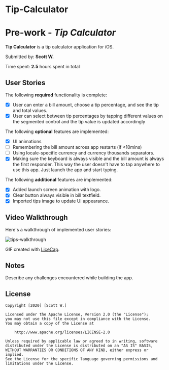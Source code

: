 # Tip-Calculator

# Pre-work - *Tip Calculator*

**Tip Calculator** is a tip calculator application for iOS.

Submitted by: **Scott W.**

Time spent: **2.5** hours spent in total

## User Stories

The following **required** functionality is complete:

* [X] User can enter a bill amount, choose a tip percentage, and see the tip and total values.
* [X] User can select between tip percentages by tapping different values on the segmented control and the tip value is updated accordingly

The following **optional** features are implemented:

* [X] UI animations
* [ ] Remembering the bill amount across app restarts (if <10mins)
* [ ] Using locale-specific currency and currency thousands separators.
* [X] Making sure the keyboard is always visible and the bill amount is always the first responder. This way the user doesn't have to tap anywhere to use this app. Just launch the app and start typing.

The following **additional** features are implemented:

- [X] Added launch screen animation with logo.
- [X] Clear button always visible in bill textfield.
- [X] Imported tips image to update UI appearance.

## Video Walkthrough

Here's a walkthrough of implemented user stories:

![tips-walkthrough]()

GIF created with [LiceCap](http://www.cockos.com/licecap/).

## Notes

Describe any challenges encountered while building the app.

## License

    Copyright [2020] [Scott W.]

    Licensed under the Apache License, Version 2.0 (the "License");
    you may not use this file except in compliance with the License.
    You may obtain a copy of the License at

        http://www.apache.org/licenses/LICENSE-2.0

    Unless required by applicable law or agreed to in writing, software
    distributed under the License is distributed on an "AS IS" BASIS,
    WITHOUT WARRANTIES OR CONDITIONS OF ANY KIND, either express or implied.
    See the License for the specific language governing permissions and
    limitations under the License.
